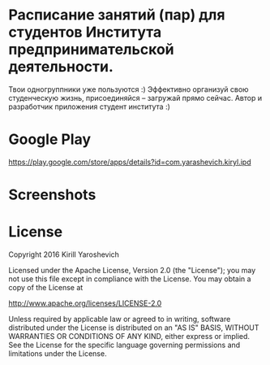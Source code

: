 

# Расписание занятий (пар) для студентов Института предпринимательской деятельности. 

Твои одногруппники уже пользуются :) Эффективно организуй свою студенческую жизнь, присоединяйся – загружай прямо сейчас.
Автор и разработчик приложения студент института :)

# Google Play

https://play.google.com/store/apps/details?id=com.yarashevich.kiryl.ipd

# Screenshots

# License

Copyright 2016 Kirill Yaroshevich

Licensed under the Apache License, Version 2.0 (the "License");
you may not use this file except in compliance with the License.
You may obtain a copy of the License at

   http://www.apache.org/licenses/LICENSE-2.0

Unless required by applicable law or agreed to in writing, software
distributed under the License is distributed on an "AS IS" BASIS,
WITHOUT WARRANTIES OR CONDITIONS OF ANY KIND, either express or implied.
See the License for the specific language governing permissions and
limitations under the License.
